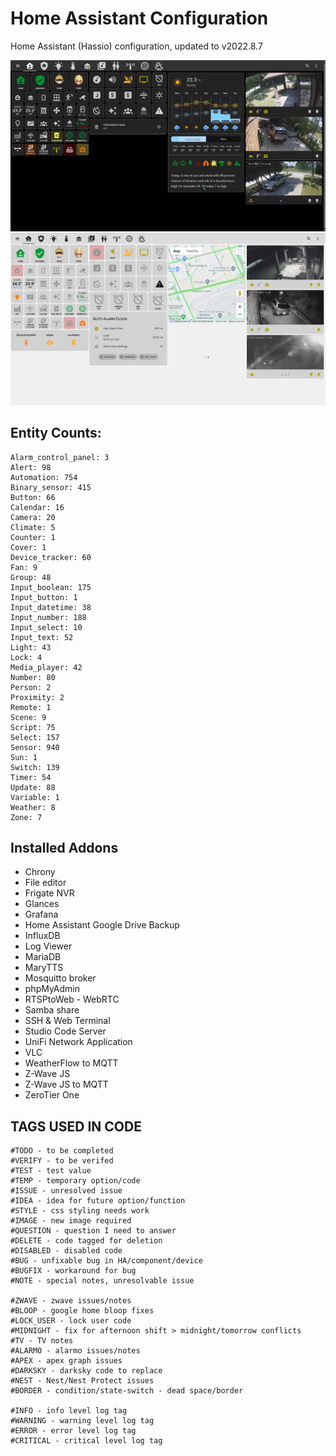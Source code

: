 # Home Assistant Configuration

Home Assistant (Hassio) configuration, updated to v2022.8.7

![Home](https://github.com/jazzyisj/home-assistant-config/blob/master/www/screenshots/browser_home_2022_8.png)
![Home](https://github.com/jazzyisj/home-assistant-config/blob/master/www/screenshots/browser_home_2022_8_v2.png)

## Entity Counts:

    Alarm_control_panel: 3
    Alert: 98
    Automation: 754
    Binary_sensor: 415
    Button: 66
    Calendar: 16
    Camera: 20
    Climate: 5
    Counter: 1
    Cover: 1
    Device_tracker: 60
    Fan: 9
    Group: 48
    Input_boolean: 175
    Input_button: 1
    Input_datetime: 38
    Input_number: 188
    Input_select: 10
    Input_text: 52
    Light: 43
    Lock: 4
    Media_player: 42
    Number: 80
    Person: 2
    Proximity: 2
    Remote: 1
    Scene: 9
    Script: 75
    Select: 157
    Sensor: 940
    Sun: 1
    Switch: 139
    Timer: 54
    Update: 88
    Variable: 1
    Weather: 8
    Zone: 7

## Installed Addons

- Chrony
- File editor
- Frigate NVR
- Glances
- Grafana
- Home Assistant Google Drive Backup
- InfluxDB
- Log Viewer
- MariaDB
- MaryTTS
- Mosquitto broker
- phpMyAdmin
- RTSPtoWeb - WebRTC
- Samba share
- SSH & Web Terminal
- Studio Code Server
- UniFi Network Application
- VLC
- WeatherFlow to MQTT
- Z-Wave JS
- Z-Wave JS to MQTT
- ZeroTier One

## TAGS USED IN CODE

    #TODO - to be completed
    #VERIFY - to be verifed
    #TEST - test value
    #TEMP - temporary option/code
    #ISSUE - unresolved issue
    #IDEA - idea for future option/function
    #STYLE - css styling needs work
    #IMAGE - new image required
    #QUESTION - question I need to answer
    #DELETE - code tagged for deletion
    #DISABLED - disabled code
    #BUG - unfixable bug in HA/component/device
    #BUGFIX - workaround for bug
    #NOTE - special notes, unresolvable issue

    #ZWAVE - zwave issues/notes
    #BLOOP - google home bloop fixes
    #LOCK_USER - lock user code
    #MIDNIGHT - fix for afternoon shift > midnight/tomorrow conflicts
    #TV - TV notes
    #ALARMO - alarmo issues/notes
    #APEX - apex graph issues
    #DARKSKY - darksky code to replace
    #NEST - Nest/Nest Protect issues
    #BORDER - condition/state-switch - dead space/border

    #INFO - info level log tag
    #WARNING - warning level log tag
    #ERROR - error level log tag
    #CRITICAL - critical level log tag

